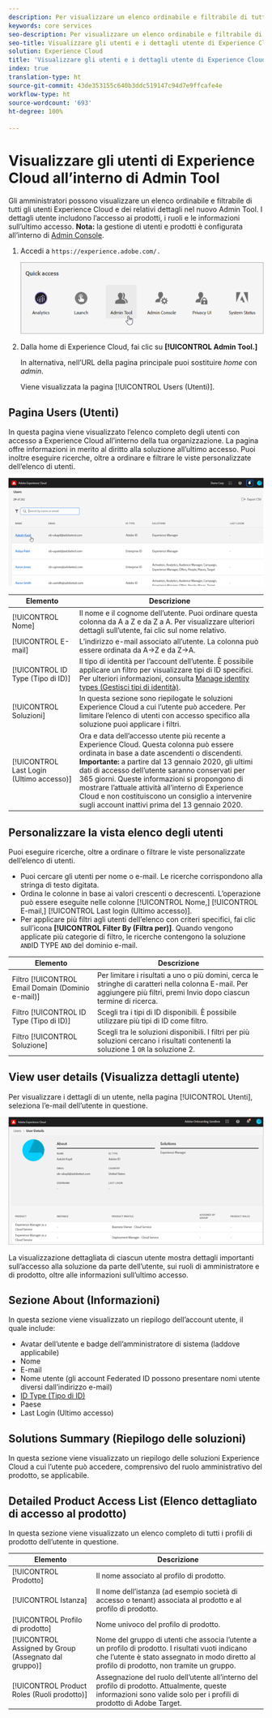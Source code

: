 ```yaml
---
description: Per visualizzare un elenco ordinabile e filtrabile di tutti gli utenti di Experience Cloud, scopri Admin Tool di Experience Cloud.
keywords: core services
seo-description: Per visualizzare un elenco ordinabile e filtrabile di tutti gli utenti di Experience Cloud, scopri Admin Tool di Experience Cloud.
seo-title: Visualizzare gli utenti e i dettagli utente di Experience Cloud
solution: Experience Cloud
title: 'Visualizzare gli utenti e i dettagli utente di Experience Cloud '
index: true
translation-type: ht
source-git-commit: 43de353155c640b3ddc519147c94d7e9ffcafe4e
workflow-type: ht
source-wordcount: '693'
ht-degree: 100%

---
```



# Visualizzare gli utenti di Experience Cloud all’interno di Admin Tool

Gli amministratori possono visualizzare un elenco ordinabile e filtrabile di tutti gli utenti Experience Cloud e dei relativi dettagli nel nuovo Admin Tool. I dettagli utente includono l’accesso ai prodotti, i ruoli e le informazioni sull’ultimo accesso. **Nota:** la gestione di utenti e prodotti è configurata all’interno di [Admin Console](admin-getting-started.md).

1. Accedi a `https://experience.adobe.com/.`

   ![](assets/admin-tool.png)

1. Dalla home di Experience Cloud, fai clic su **[!UICONTROL Admin Tool.]**

   In alternativa, nell’URL della pagina principale puoi sostituire _home_ con _admin_.

   Viene visualizzata la pagina [!UICONTROL Users (Utenti)].

## Pagina Users (Utenti)

In questa pagina viene visualizzato l’elenco completo degli utenti con accesso a Experience Cloud all’interno della tua organizzazione. La pagina offre informazioni in merito al diritto alla soluzione all’ultimo accesso. Puoi inoltre eseguire ricerche, oltre a ordinare e filtrare le viste personalizzate dell’elenco di utenti.

![](assets/admin-tool-users.png)

| Elemento | Descrizione |
|---|---|
| [!UICONTROL Nome] | Il nome e il cognome dell’utente. Puoi ordinare questa colonna da A a Z e da Z a A. Per visualizzare ulteriori dettagli sull’utente, fai clic sul nome relativo. |
| [!UICONTROL E-mail] | L’indirizzo e-mail associato all’utente. La colonna può essere ordinata da A->Z e da Z->A. |
| [!UICONTROL ID Type (Tipo di ID)] | Il tipo di identità per l’account dell’utente. È possibile applicare un filtro per visualizzare tipi di ID specifici. Per ulteriori informazioni, consulta [Manage identity types (Gestisci tipi di identità)](https://helpx.adobe.com/it/enterprise/using/identity.html). |
| [!UICONTROL Soluzioni] | In questa sezione sono riepilogate le soluzioni Experience Cloud a cui l’utente può accedere. Per limitare l’elenco di utenti con accesso specifico alla soluzione puoi applicare i filtri. |
| [!UICONTROL Last Login (Ultimo accesso)] | Ora e data dell’accesso utente più recente a Experience Cloud. Questa colonna può essere ordinata in base a date ascendenti o discendenti. <br> **Importante:** a partire dal 13 gennaio 2020, gli ultimi dati di accesso dell’utente saranno conservati per 365 giorni. Queste informazioni si propongono di mostrare l’attuale attività all’interno di Experience Cloud e non costituiscono un consiglio a intervenire sugli account inattivi prima del 13 gennaio 2020. |

## Personalizzare la vista elenco degli utenti

Puoi eseguire ricerche, oltre a ordinare o filtrare le viste personalizzate dell’elenco di utenti.

* Puoi cercare gli utenti per nome o e-mail. Le ricerche corrispondono alla stringa di testo digitata.
* Ordina le colonne in base ai valori crescenti o decrescenti. L’operazione può essere eseguite nelle colonne [!UICONTROL Nome,] [!UICONTROL E-mail,] [!UICONTROL Last login (Ultimo accesso)].
* Per applicare più filtri agli utenti dell’elenco con criteri specifici, fai clic sull’icona **[!UICONTROL Filter By (Filtra per)]**. Quando vengono applicate più categorie di filtro, le ricerche contengono la soluzione `AND`ID TYPE `AND` del dominio e-mail.

| Elemento | Descrizione |
|---------|----------|
| Filtro [!UICONTROL Email Domain (Dominio e-mail)] | Per limitare i risultati a uno o più domini, cerca le stringhe di caratteri nella colonna E-mail. Per aggiungere più filtri, premi Invio dopo ciascun termine di ricerca. |
| Filtro [!UICONTROL ID Type (Tipo di ID)] | Scegli tra i tipi di ID disponibili. È possibile utilizzare più tipi di ID come filtro. |
| Filtro [!UICONTROL Soluzione] | Scegli tra le soluzioni disponibili. I filtri per più soluzioni cercano i risultati contenenti la soluzione 1 `OR` la soluzione 2. |

## View user details (Visualizza dettagli utente)

Per visualizzare i dettagli di un utente, nella pagina [!UICONTROL Utenti], seleziona l’e-mail dell’utente in questione.

![](assets/admin-tool-user-details.png)

La visualizzazione dettagliata di ciascun utente mostra dettagli importanti sull’accesso alla soluzione da parte dell’utente, sui ruoli di amministratore e di prodotto, oltre alle informazioni sull’ultimo accesso.

## Sezione About (Informazioni)

In questa sezione viene visualizzato un riepilogo dell’account utente, il quale include:

* Avatar dell’utente e badge dell’amministratore di sistema (laddove applicabile)
* Nome
* E-mail
* Nome utente (gli account Federated ID possono presentare nomi utente diversi dall’indirizzo e-mail)
* [ID Type (Tipo di ID)](https://helpx.adobe.com/it/enterprise/using/identity.html)
* Paese
* Last Login (Ultimo accesso)

## Solutions Summary (Riepilogo delle soluzioni)

In questa sezione viene visualizzato un riepilogo delle soluzioni Experience Cloud a cui l’utente può accedere, comprensivo del ruolo amministrativo del prodotto, se applicabile.

## Detailed Product Access List (Elenco dettagliato di accesso al prodotto)

In questa sezione viene visualizzato un elenco completo di tutti i profili di prodotto dell’utente in questione.

| Elemento | Descrizione |
|---------|----------|
| [!UICONTROL Prodotto] | Il nome associato al profilo di prodotto. |
| [!UICONTROL Istanza] | Il nome dell’istanza (ad esempio società di accesso o tenant) associata al prodotto e al profilo di prodotto. |
| [!UICONTROL Profilo di prodotto] | Nome univoco del profilo di prodotto. |
| [!UICONTROL Assigned by Group (Assegnato dal gruppo)] | Nome del gruppo di utenti che associa l’utente a un profilo di prodotto. I risultati vuoti indicano che l’utente è stato assegnato in modo diretto al profilo di prodotto, non tramite un gruppo. |
| [!UICONTROL Product Roles (Ruoli prodotto)] | Assegnazione del ruolo dell’utente all’interno del profilo di prodotto. Attualmente, queste informazioni sono valide solo per i profili di prodotto di Adobe Target. |
